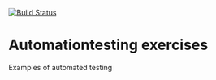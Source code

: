 

[![Build Status](https://travis-ci.org/GrzegorzFryger/Automation-testing-exercises.svg?branch=master)](https://travis-ci.org/GrzegorzFryger/Automation-testing-exercises)

# Automationtesting exercises
Examples of automated testing 
